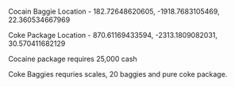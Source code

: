 Cocain Baggie Location - 182.72648620605, -1918.7683105469, 22.360534667969

Coke Package Location - 870.61169433594, -2313.1809082031, 30.570411682129

Cocaine package requires 25,000 cash

Coke Baggies requries scales, 20 baggies and pure coke package.